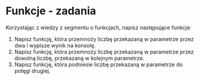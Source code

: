 # Funkcje - zadania

Korzystając z wiedzy z segmentu o funkcjach, napisz następujące funkcje:

1. Napisz funkcję, która przemnoży liczbę przekazaną w parametrze przez dwa i wypisze wynik na konsolę. 
2. Napisz funkcję, która przemnoży liczbę przekazaną w parametrze przez dowolną liczbę, przekazaną w kolejnym parametrze. 
3. Napisz funkcję, która podniesie liczbę przekazaną w parametrze do potęgi drugiej.
